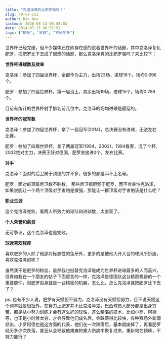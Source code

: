 ```yaml
---
title: "克洛泽真的比肥罗强吗？"
slug: r9-vs-c11
author: Bin Hua
lastmod: 2020-08-13 08:58:03
date: 2014-07-15 06:37:52
tags: ["球迷", "足球", "罗纳尔多"]
---
```


世界杯已经完结，但不少媒体还在刷存在感的说着世界杯的话题，其中克洛泽复仇肥罗，把肥罗比下去成了很热的话题，那么克洛泽真的比肥罗强吗？来比较下：

**世界杯进球数及效率** 

克洛泽：参加了四届世界杯，全都作为主力，出场23场，进球16个，场均0.696个。 

肥罗：参加了四届世界杯，第一届没上，其余出场19场，进球15个，场均0.789个。 

目前有统计的世界杯射手排名前几位中，克洛泽的场均进球是最低的。 

**世界杯的冠军数** 

克洛泽：参加了四届世界杯，拿了一届冠军(2014)，总决赛没有进球，无法左右比赛。 

肥罗：参加了四届世界杯，拿了两届冠军(1994，2002)，1994看客，混了个杯，2002绝对主力，决赛正好对德国，肥罗直接进2个，左右比赛。 

**对手** 

克洛泽：面对的后卫属于顶级的并不多，很多的都是叫不上名号。 

肥罗：面对的顶级后卫数不胜数。 那些后卫都胆颤于肥罗，而不会害怕克洛泽，如果说能让一个两个顶级对手害怕是很强，那能让一群顶级对手害怕该是什么呢？

**职业生涯** 

这个克洛泽完败，看两人所效力的球队和进球数，太直观了。 

**个人荣誉和薪资** 

无可争议，这个克洛泽也是完败。 

**球迷喜欢程度** 

喜欢肥罗的人除了他那对标志性的兔牙外，更多的是被他大开大合的球风所折服，喜欢克洛泽的呢？ 

虽然我不是肥罗的粉丝，虽然我也挺替克洛泽能成为世界杯进球最多的人而高兴，但真如我在一个朋友的帖子下面留言的一样，克洛泽是德国队这台精密机器的一个重要部件，但肥罗自身就是一台精密的机器，怎么比，怎么克洛泽就把肥罗比下去了？

ps. 也有不少人说，肥罗有天赋但不努力，克洛泽没有天赋但努力，且不说天赋这个词本就是很扯外，在努力上肥罗并不比克洛泽差，巴西球员大部分都是出身穷苦，都是从小努力训练才会有这么好的球性，这么精湛的技术，比如小罗，阿德等，也正是小时候太穷，才会导致他们成名后，会跌落得比较快，各种赛场外新闻频出，小罗阿德也是这方面的代表，他们在一次跌落后，基本就废掉了，再看肥罗经历多少次跌落，甚至从会导致他瘫痪的重大伤病中恢复过来，重新站在顶峰，不努力能行？